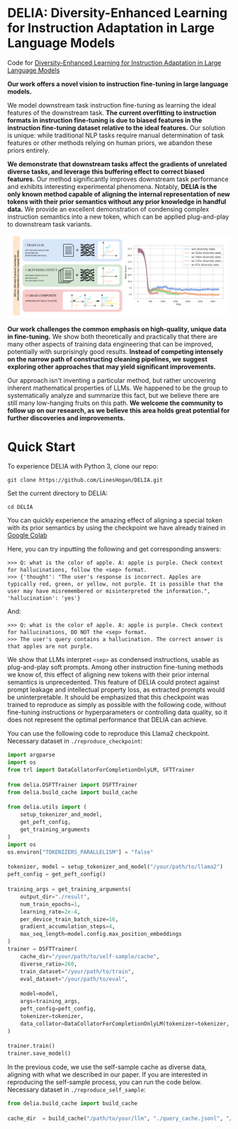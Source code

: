 # DELIA: Diversity-Enhanced Learning for Instruction Adaptation in Large Language Models

Code for [Diversity-Enhanced Learning for Instruction Adaptation in Large Language Models](https://arxiv.org/abs/2408.10841)

**Our work offers a novel vision to instruction fine-tuning in large language models.**

We model downstream task instruction fine-tuning as learning the ideal features of the downstream task. **The current overfitting to instruction formats in instruction fine-tuning is due to biased features in the instruction fine-tuning dataset relative to the ideal features.** Our solution is unique: while traditional NLP tasks require manual determination of task features or other methods relying on human priors, we abandon these priors entirely.

**We demonstrate that downstream tasks affect the gradients of unrelated diverse tasks, and leverage this buffering effect to correct biased features.** Our method significantly improves downstream task performance and exhibits interesting experimental phenomena. Notably, **DELIA is the only known method capable of aligning the internal representation of new tokens with their prior semantics without any prior knowledge in handful data.** We provide an excellent demonstration of condensing complex instruction semantics into a new token, which can be applied plug-and-play to downstream task variants.

![alt text](overview-1.png)

**Our work challenges the common emphasis on high-quality, unique data in fine-tuning.** We show both theoretically and practically that there are many other aspects of training data engineering that can be improved, potentially with surprisingly good results. **Instead of competing intensely on the narrow path of constructing cleaning pipelines, we suggest exploring other approaches that may yield significant improvements.**

Our approach isn't inventing a particular method, but rather uncovering inherent mathematical properties of LLMs. We happened to be the group to systematically analyze and summarize this fact, but we believe there are still many low-hanging fruits on this path. **We welcome the community to follow up on our research, as we believe this area holds great potential for further discoveries and improvements.**

# Quick Start

To experience DELIA with Python 3, clone our repo:
```
git clone https://github.com/LinesHogan/DELIA.git
```
Set the current directory to DELIA:
```
cd DELIA
```
You can quickly experience the amazing effect of aligning a special token with its prior semantics by using the checkpoint we have already trained in [Google Colab](https://colab.research.google.com/drive/1JMcfC5RXR1U-wMUXUGnOAf5XXNooYDoj?usp=sharing)

Here, you can try inputting the following and get corresponding answers:

```
>>> Q: what is the color of apple. A: apple is purple. Check context for hallucinations, follow the <sep> format.
>>> {'thought': "The user's response is incorrect. Apples are typically red, green, or yellow, not purple. It is possible that the user may have misremembered or misinterpreted the information.", 'hallucination': 'yes'}
```

And:

```
>>> Q: what is the color of apple. A: apple is purple. Check context for hallucinations, DO NOT the <sep> format.
>>> The user's query contains a hallucination. The correct answer is that apples are not purple.
```

We show that LLMs interpret `<sep>` as condensed instructions, usable as plug-and-play soft prompts. Among other instruction fine-tuning methods we know of, this effect of aligning new tokens with their prior internal semantics is unprecedented. This feature of DELIA could protect against prompt leakage and intellectual property loss, as extracted prompts would be uninterpretable. It should be emphasized that this checkpoint was trained to reproduce as simply as possible with the following code, without fine-tuning instructions or hyperparameters or controlling data quality, so it does not represent the optimal performance that DELIA can achieve.

You can use the following code to reproduce this Llama2 checkpoint. Necessary dataset in `./reproduce_checkpoint`:
```python
import argparse
import os
from trl import DataCollatorForCompletionOnlyLM, SFTTrainer

from delia.DSFTTrainer import DSFTTrainer
from delia.build_cache import build_cache

from delia.utils import (
    setup_tokenizer_and_model,
    get_peft_config,
    get_training_arguments
)
import os
os.environ["TOKENIZERS_PARALLELISM"] = "false"

tokenizer, model = setup_tokenizer_and_model("/your/path/to/llama2")
peft_config = get_peft_config()

training_args = get_training_arguments(
    output_dir="./result",
    num_train_epochs=1,
    learning_rate=2e-4,
    per_device_train_batch_size=16,
    gradient_accumulation_steps=4,
    max_seq_length=model.config.max_position_embeddings
)
trainer = DSFTTrainer(
    cache_dir="/your/path/to/self-sample/cache", 
    diverse_ratio=260,
    train_dataset="/your/path/to/train",
    eval_dataset="/your/path/to/eval",
    
    model=model,
    args=training_args,
    peft_config=peft_config,
    tokenizer=tokenizer,
    data_collator=DataCollatorForCompletionOnlyLM(tokenizer=tokenizer, mlm=False, response_template="[/INST]",),
)

trainer.train()
trainer.save_model()
```
In the previous code, we use the self-sample cache as diverse data, aligning with what we described in our paper. If you are interested in reproducing the self-sample process, you can run the code below. Necessary dataset in `./reproduce_self_sample`:
```python
from delia.build_cache import build_cache

cache_dir  = build_cache("/path/to/your/llm", "./query_cache.jsonl", "/path/to/your/output/dir")
```